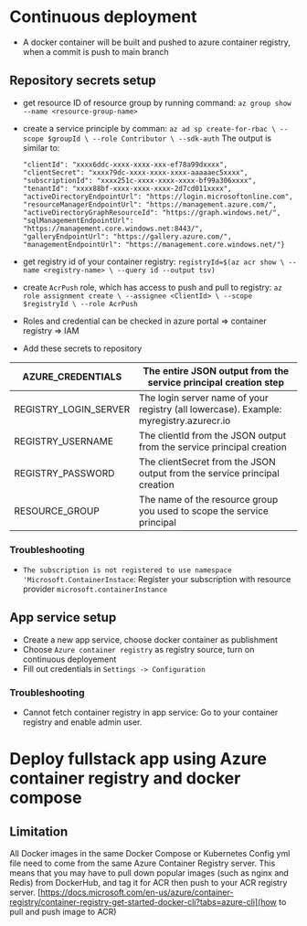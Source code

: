 # Continuous deployment

- A docker container will be built and pushed to azure container registry, when a commit is push to main branch

## Repository secrets setup

- get resource ID of resource group by running command: `az group show --name <resource-group-name>`
- create a service principle by comman: `az ad sp create-for-rbac \ --scope $groupId \ --role Contributor \ --sdk-auth`
  The output is similar to:

  ```javascript{
  "clientId": "xxxx6ddc-xxxx-xxxx-xxx-ef78a99dxxxx",
  "clientSecret": "xxxx79dc-xxxx-xxxx-xxxx-aaaaaec5xxxx",
  "subscriptionId": "xxxx251c-xxxx-xxxx-xxxx-bf99a306xxxx",
  "tenantId": "xxxx88bf-xxxx-xxxx-xxxx-2d7cd011xxxx",
  "activeDirectoryEndpointUrl": "https://login.microsoftonline.com",
  "resourceManagerEndpointUrl": "https://management.azure.com/",
  "activeDirectoryGraphResourceId": "https://graph.windows.net/",
  "sqlManagementEndpointUrl": "https://management.core.windows.net:8443/",
  "galleryEndpointUrl": "https://gallery.azure.com/",
  "managementEndpointUrl": "https://management.core.windows.net/"}

  ```

- get registry id of your container registry: `registryId=$(az acr show \ --name <registry-name> \ --query id --output tsv) `
- create `AcrPush` role, which has access to push and pull to registry: `az role assignment create \ --assignee <ClientId> \ --scope $registryId \ --role AcrPush`
- Roles and credential can be checked in azure portal => container registry => IAM
- Add these secrets to repository

| AZURE_CREDENTIALS     | The entire JSON output from the service principal creation step                        |
| --------------------- | -------------------------------------------------------------------------------------- |
| REGISTRY_LOGIN_SERVER | The login server name of your registry (all lowercase). Example: myregistry.azurecr.io |
| REGISTRY_USERNAME     | The clientId from the JSON output from the service principal creation                  |
| REGISTRY_PASSWORD     | The clientSecret from the JSON output from the service principal creation              |
| RESOURCE_GROUP        | The name of the resource group you used to scope the service principal                 |

### Troubleshooting

- `The subscription is not registered to use namespace 'Microsoft.ContainerInstace`: Register your subscription with resource provider `microsoft.containerInstance`

## App service setup

- Create a new app service, choose docker container as publishment
- Choose `Azure container registry` as registry source, turn on continuous deployement
- Fill out credentials in `Settings -> Configuration`

### Troubleshooting

- Cannot fetch container registry in app service: Go to your container registry and enable admin user.

# Deploy fullstack app using Azure container registry and docker compose

## Limitation

All Docker images in the same Docker Compose or Kubernetes Config yml file need to come from the same Azure Container Registry server. This means that you may have to pull down popular images (such as nginx and Redis) from DockerHub, and tag it for ACR then push to your ACR registry server. [https://docs.microsoft.com/en-us/azure/container-registry/container-registry-get-started-docker-cli?tabs=azure-cli](how to pull and push image to ACR)
